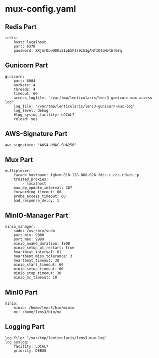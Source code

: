# mux-config.yaml

## Redis Part

```
redis:
    host: localhost
    port: 6378
    password: ZXjmrOLwQ8Ri51pb5FI79z51gAHfIQ4oMvtWrG8q
```

## Gunicorn Part

```
gunicorn:
    port: 8004
    workers: 4
    threads: 4
    timeout: 60
    access_logfile: "/var/tmp/lenticularis/lens3-gunicorn-mux-access-log"
    log_file: "/var/tmp/lenticularis/lens3-gunicorn-mux-log"
    log_level: debug
    #log_syslog_facility: LOCAL7
    reload: yes
```

## AWS-Signature Part

```
aws_signature: "AWS4-HMAC-SHA256"
```

## Mux Part

```
multiplexer:
    facade_hostname: fgkvm-010-128-008-026.fdcs.r-ccs.riken.jp
    trusted_proxies:
        - localhost
    mux_ep_update_interval: 307
    forwarding_timeout: 60
    probe_access_timeout: 60
    bad_response_delay: 1
```

## MinIO-Manager Part

```
minio_manager:
    sudo: /usr/bin/sudo
    port_min: 9000
    port_max: 9999
    minio_awake_duration: 1800
    minio_setup_at_restart: true
    heartbeat_interval: 61
    heartbeat_miss_tolerance: 3
    heartbeat_timeout: 30
    minio_start_timeout: 60
    minio_setup_timeout: 60
    minio_stop_timeout: 30
    minio_mc_timeout: 10
```

## MinIO Part

```
minio:
    minio: /home/lens3/bin/minio
    mc: /home/lens3/bin/mc
```

## Logging Part

```
log_file: "/var/tmp/lenticularis/lens3-mux-log"
log_syslog:
    facility: LOCAL7
    priority: DEBUG
```
